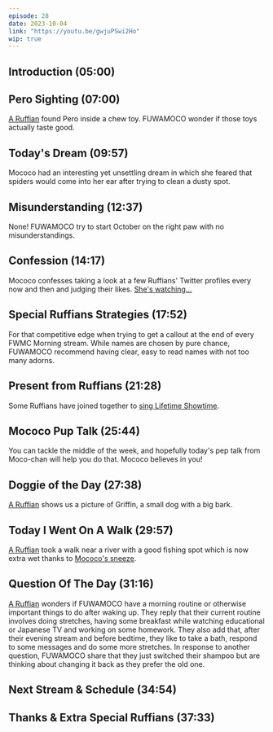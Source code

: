 ```yaml
---
episode: 28
date: 2023-10-04
link: "https://youtu.be/gwjuPSwi2Ho"
wip: true
---
```


## Introduction (05:00)

## Pero Sighting (07:00)

[A Ruffian](https://twitter.com/ThiemkeAndreas/status/1707068904848162865) found Pero inside a chew toy. FUWAMOCO wonder if those toys actually taste good.

## Today's Dream (09:57)

Mococo had an interesting yet unsettling dream in which she feared that spiders would come into her ear after trying to clean a dusty spot.

## Misunderstanding (12:37)

None! FUWAMOCO try to start October on the right paw with no misunderstandings.

## Confession (14:17)

Mococo confesses taking a look at a few Ruffians' Twitter profiles every now and then and judging their likes. [She's watching…](https://twitter.com/FUWAMOCO_en/status/1709506881713328271)

## Special Ruffians Strategies (17:52)

For that competitive edge when trying to get a callout at the end of every FWMC Morning stream. While names are chosen by pure chance, FUWAMOCO recommend having clear, easy to read names with not too many adorns.

## Present from Ruffians (21:28)

Some Ruffians have joined together to [sing Lifetime Showtime](https://twitter.com/Ruffian5000/status/1708479258354434288).

## Mococo Pup Talk (25:44)

You can tackle the middle of the week, and hopefully today's pep talk from Moco-chan will help you do that. Mococo believes in you!

## Doggie of the Day (27:38)

[A Ruffian](https://twitter.com/Sprattacus115/status/1701062999111299503) shows us a picture of Griffin, a small dog with a big bark.

## Today I Went On A Walk (29:57)

[A Ruffian](https://twitter.com/TeraEtVita/status/1703828403017716177) took a walk near a river with a good fishing spot which is now extra wet thanks to [Mococo's sneeze](https://youtu.be/gwjuPSwi2Ho?t=1816).

## Question Of The Day (31:16)

[A Ruffian](https://twitter.com/debordble/status/1705714338550669601) wonders if FUWAMOCO have a morning routine or otherwise important things to do after waking up. They reply that their current routine involves doing stretches, having some breakfast while watching educational or Japanese TV and working on some homework. They also add that, after their evening stream and before bedtime, they like to take a bath, respond to some messages and do some more stretches. In response to another question, FUWAMOCO share that they just switched their shampoo but are thinking about changing it back as they prefer the old one.

## Next Stream & Schedule (34:54)

## Thanks & Extra Special Ruffians (37:33)

